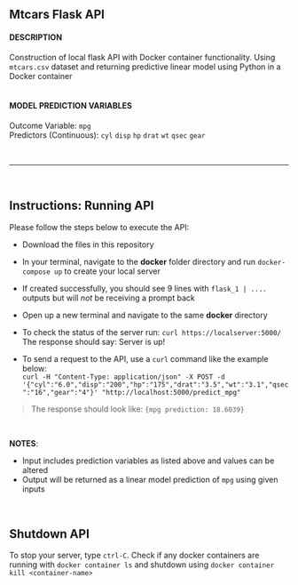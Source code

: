 ## Mtcars Flask API

#### DESCRIPTION
Construction of local flask API with Docker container functionality. Using `mtcars.csv` dataset and returning predictive linear model using Python in a Docker container  
<br/>

#### MODEL PREDICTION VARIABLES
Outcome Variable: `mpg`  
Predictors (Continuous): `cyl` `disp` `hp` `drat` `wt` `qsec` `gear`

<br/>

***

<br/> 

## Instructions: Running API
Please follow the steps below to execute the API:

+ Download the files in this repository

+ In your terminal, navigate to the **docker** folder directory and run `docker-compose up` to create your local server

+ If created successfully, you should see 9 lines with `flask_1 | ....` outputs but will *not* be receiving a prompt back

+ Open up a new terminal and navigate to the same **docker** directory

+ To check the status of the server run:
`curl https://localserver:5000/`  
The response should say: Server is up!

+ To send a request to the API, use a `curl` command like the example below:  
`curl -H "Content-Type: application/json" -X POST -d '{"cyl":"6.0","disp":"200","hp":"175","drat":"3.5","wt":"3.1","qsec":"16","gear":"4"}' "http://localhost:5000/predict_mpg"`  

> The response should look like: `{mpg prediction: 18.6039}`

<br/>

**NOTES**: 
- Input includes prediction variables as listed above and values can be altered
- Output will be returned as a linear model prediction of `mpg` using given inputs

<br/> 

## Shutdown API
To stop your server, type `ctrl-C`. Check if any docker containers are running with `docker container ls` and shutdown using `docker container kill <container-name>`

